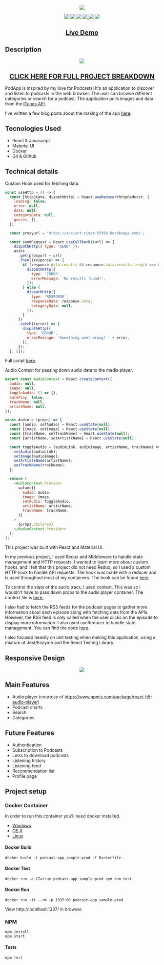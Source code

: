 <p align="center">
  <img src="https://res.cloudinary.com/dndp8567v/image/upload/v1608566331/logo_cropped_ab3eb6bdd5.png">
</p>

<p align="center">
<img src="https://img.shields.io/badge/madeby-cam71101-green" />
<img src="https://img.shields.io/github/languages/top/cam71101/podcastapp" />
<img src="https://img.shields.io/github/last-commit/cam71101/podcastapp" />
<a href="https://twitter.com/d_fisherWebDev" alt="twitter">
<img src="https://img.shields.io/twitter/follow/d_fisherWebDev?style=social" />
</a>
<img src="https://img.shields.io/badge/react-17.0.1-green" />
<img src="https://travis-ci.com/cam71101/PodcastApp.svg?branch=main">
</p>

<h2 align="center"><a  href="https://cam71101.github.io/PodcastApp/">Live Demo</a></h2>

## Description

<p align="center">
<img src="https://res.cloudinary.com/dndp8567v/image/upload/v1608116331/PodcastApp_adeb2f3e15.gif" />
</p>

<h2 align="center"><a  href="https://d-fisher.com/podapp">CLICK HERE FOR FULL PROJECT BREAKDOWN</a></h2>

PodApp is inspired by my love for Podcasts! It's an application to discover and listen to podcasts in the web browser. The user can browse different categories or search for a podcast. The application pulls images and data from the <a  href="https://affiliate.itunes.apple.com/resources/documentation/itunes-store-web-service-search-api/">ITunes API</a>.

I've written a few blog posts about the making of the app <a  href="https://d-fisher.com/blogs">here</a>.

## Tecnologies Used

- React & Javascript
- Material UI
- Docker
- Git & Github

## Technical details

Custom Hook used for fetching data.

```javascript
const useHttp = () => {
  const [httpState, dispathHttp] = React.useReducer(httpReducer, {
    loading: false,
    error: null,
    data: null,
    categoryData: null,
    genres: [],
  });

  const proxyurl = 'https://ancient-river-53390.herokuapp.com/';

  const sendRequest = React.useCallback((url) => {
    dispathHttp({ type: 'SEND' });
    axios
      .get(proxyurl + url)
      .then((response) => {
        if (response.data.results && response.data.results.length === 0) {
          dispathHttp({
            type: 'ERROR',
            errorMessage: 'No results found!',
          });
        } else {
          dispathHttp({
            type: 'RESPONSE',
            responseData: response.data,
            categoryData: null,
          });
        }
      })
      .catch((error) => {
        dispathHttp({
          type: 'ERROR',
          errorMessage: 'Something went wrong! ' + error,
        });
      });
  }, []);
```

Full script <a href="https://github.com/cam71101/PodcastApp/blob/0e1afdeac7519d021d372b40f204b2c2fc752cd5/src/hooks/http.js#L1-L191">here</a>.

Audio Context for passing down audio data to the media player.

```javascript
export const AudioContext = React.createContext({
  audio: null,
  image: null,
  toggleAudio: () => {},
  autoPlay: false,
  trackName: null,
  artistName: null,
});

const Audio = (props) => {
  const [audio, setAudio] = React.useState(null);
  const [image, setImage] = React.useState(null);
  const [trackName, setTrackName] = React.useState(null);
  const [artistName, setArtistkName] = React.useState(null);

  const toggleAudio = (audioLink, audioImage, artistName, trackName) => {
    setAudio(audioLink);
    setImage(audioImage);
    setArtistkName(artistName);
    setTrackName(trackName);
  };

  return (
    <AudioContext.Provider
      value={{
        audio: audio,
        image: image,
        setAudio: toggleAudio,
        artistName: artistName,
        trackName: trackName,
      }}
    >
      {props.children}
    </AudioContext.Provider>
  );
};
```

This project was built with React and Material UI.

In my previous project, I used Redux and Middleware to handle state management and HTTP requests. I wanted to learn more about custom hooks, and I felt that this project did not need Redux, so I used a custom HTTP hook to handle API requests. The hook was made with a reducer and is used throughout most of my containers. The hook can be found <a href="https://github.com/cam71101/PodcastApp/blob/0e1afdeac7519d021d372b40f204b2c2fc752cd5/src/hooks/http.js#L1-L191">here</a>.

To control the state of the audio track, I used context. This was so I wouldn't have to pass down props to the audio player container. The context file is <a href="https://github.com/cam71101/PodcastApp/blob/f6d09907bc2a1a214175486806292889b728a746/src/context/audio-context.js#L1-L40"> here </a>.

I also had to fetch the RSS feeds for the podcast pages to gather more information about each episode along with fetching data from the APIs. However, the RSS feed is only called when the user clicks on the episode to display more information. I also used useReducer to handle state management. You can find the code <a href="https://github.com/cam71101/PodcastApp/blob/616db3f7df881b692d26d380dcbabd7123072a9b/src/containers/PodcastPage/PodcastPage.js#L119-L147"> here</a>.

I also focused heavily on unit testing when making this application, using a mixture of Jest/Enzyme and the React Testing Library.

## Responsive Design

<p align="center">
<img src="https://res.cloudinary.com/dndp8567v/image/upload/v1608584482/PodcastAppResponsiveLowRes_9084851fc7.gif" />
</p>

## Main Features

- Audio player (courtesy of https://www.npmjs.com/package/react-h5-audio-player)
- Podcast charts
- Search
- Categories

## Future Features

- Authentication
- Subscription to Podcasts
- Links to download podcasts
- Listening history
- Listening feed
- Recommendation list
- Profile page

## Project setup

### Docker Container

In order to run this container you'll need docker installed.

- [Windows](https://docs.docker.com/windows/started)
- [OS X](https://docs.docker.com/mac/started/)
- [Linux](https://docs.docker.com/linux/started/)

#### Docker Build

```
docker build -t podcast-app_sample-prod -f Dockerfile .
```

#### Docker Test

```
docker run -e CI=true podcast-app_sample-prod npm run test
```

#### Docker Run

```
docker run -it --rm -p 1337:80 podcast-app_sample-prod
```

View http://localhost:1337/ in browser.

### NPM

```
npm install
npm start

```

#### Tests

```
npm test
```
